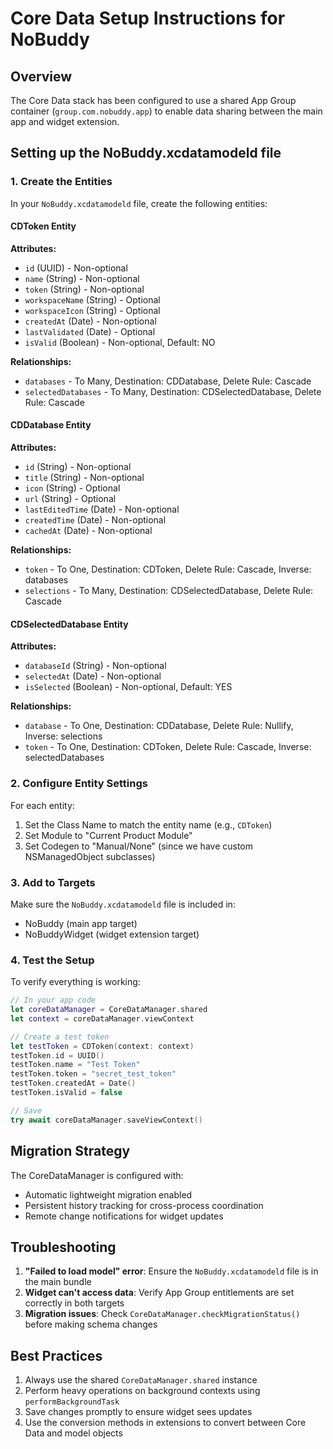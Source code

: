 # Core Data Setup Instructions for NoBuddy

## Overview
The Core Data stack has been configured to use a shared App Group container (`group.com.nobuddy.app`) to enable data sharing between the main app and widget extension.

## Setting up the NoBuddy.xcdatamodeld file

### 1. Create the Entities

In your `NoBuddy.xcdatamodeld` file, create the following entities:

#### CDToken Entity
**Attributes:**
- `id` (UUID) - Non-optional
- `name` (String) - Non-optional
- `token` (String) - Non-optional
- `workspaceName` (String) - Optional
- `workspaceIcon` (String) - Optional
- `createdAt` (Date) - Non-optional
- `lastValidated` (Date) - Optional
- `isValid` (Boolean) - Non-optional, Default: NO

**Relationships:**
- `databases` - To Many, Destination: CDDatabase, Delete Rule: Cascade
- `selectedDatabases` - To Many, Destination: CDSelectedDatabase, Delete Rule: Cascade

#### CDDatabase Entity
**Attributes:**
- `id` (String) - Non-optional
- `title` (String) - Non-optional
- `icon` (String) - Optional
- `url` (String) - Optional
- `lastEditedTime` (Date) - Non-optional
- `createdTime` (Date) - Non-optional
- `cachedAt` (Date) - Non-optional

**Relationships:**
- `token` - To One, Destination: CDToken, Delete Rule: Cascade, Inverse: databases
- `selections` - To Many, Destination: CDSelectedDatabase, Delete Rule: Cascade

#### CDSelectedDatabase Entity
**Attributes:**
- `databaseId` (String) - Non-optional
- `selectedAt` (Date) - Non-optional
- `isSelected` (Boolean) - Non-optional, Default: YES

**Relationships:**
- `database` - To One, Destination: CDDatabase, Delete Rule: Nullify, Inverse: selections
- `token` - To One, Destination: CDToken, Delete Rule: Cascade, Inverse: selectedDatabases

### 2. Configure Entity Settings

For each entity:
1. Set the Class Name to match the entity name (e.g., `CDToken`)
2. Set Module to "Current Product Module"
3. Set Codegen to "Manual/None" (since we have custom NSManagedObject subclasses)

### 3. Add to Targets

Make sure the `NoBuddy.xcdatamodeld` file is included in:
- NoBuddy (main app target)
- NoBuddyWidget (widget extension target)

### 4. Test the Setup

To verify everything is working:

```swift
// In your app code
let coreDataManager = CoreDataManager.shared
let context = coreDataManager.viewContext

// Create a test token
let testToken = CDToken(context: context)
testToken.id = UUID()
testToken.name = "Test Token"
testToken.token = "secret_test_token"
testToken.createdAt = Date()
testToken.isValid = false

// Save
try await coreDataManager.saveViewContext()
```

## Migration Strategy

The CoreDataManager is configured with:
- Automatic lightweight migration enabled
- Persistent history tracking for cross-process coordination
- Remote change notifications for widget updates

## Troubleshooting

1. **"Failed to load model" error**: Ensure the `NoBuddy.xcdatamodeld` file is in the main bundle
2. **Widget can't access data**: Verify App Group entitlements are set correctly in both targets
3. **Migration issues**: Check `CoreDataManager.checkMigrationStatus()` before making schema changes

## Best Practices

1. Always use the shared `CoreDataManager.shared` instance
2. Perform heavy operations on background contexts using `performBackgroundTask`
3. Save changes promptly to ensure widget sees updates
4. Use the conversion methods in extensions to convert between Core Data and model objects
